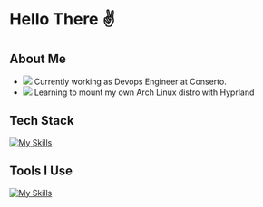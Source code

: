 # Hello There ✌️

## About Me

- ![](https://skillicons.dev/icons?i=docker) Currently working as Devops Engineer at Conserto.
- ![](https://skillicons.dev/icons?i=arch) Learning to mount my own Arch Linux distro with Hyprland

## Tech Stack
[![My Skills](https://skillicons.dev/icons?i=svelte,js,ts,nodejs,bun,graphql,prisma,py,fastapi,c,cpp,java)](https://skillicons.dev)

## Tools I Use
[![My Skills](https://skillicons.dev/icons?i=docker,kubernetes,ansible,jenkins,aws,git,github,gitlab,grafana,linux,mysql,postgresql,mongodb,figma,vim)](https://skillicons.dev)
